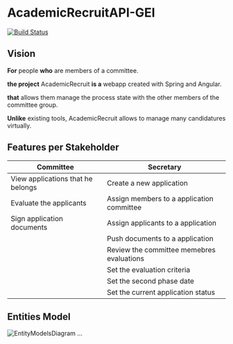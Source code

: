 # AcademicRecruitAPI-GEI

[![Build Status](https://github.com/UdL-EPS-SoftArch/AcademicRecruitAPI-GEI/workflows/CI%20with%20Maven%20and%20CD%20with%20Heroku%20and%20Docker/badge.svg)](https://github.com/UdL-EPS-SoftArch/AcademicRecruitAPI-GEI/actions?query=workflow%3A%22CI+with+Maven+and+CD+with+Heroku+and+Docker%22)

## Vision

**For** people **who** are members of a committee.

**the project** AcademicRecruit **is a** webapp created with Spring and Angular.

**that** allows them manage the process state with the other members of the committee group.

**Unlike** existing tools, AcademicRecruit allows to manage many candidatures virtually.


## Features per Stakeholder

|             Committee           |                 Secretary                 |
| --------------------------------| ------------------------------------------|
|View applications that he belongs|Create a new application                   | 
|Evaluate the applicants          |Assign members to a application committee  |
|Sign application documents       |Assign applicants to a application         |
|                                 |Push documents to a application            |
|                                 |Review the committee memebres evaluations  |
|                                 |Set the evaluation criteria                |
|                                 |Set the second phase date                  |
|                                 |Set the current application status         |



## Entities Model
![EntityModelsDiagram](http://www.plantuml.com/plantuml/png/3Smz3i8m343XlQU00oJUcPgXGfKOAYeE41n38kMdScouVhEyjtrp5y-Y9K_NL35h8ELyYI97lm6m_zjlagXlxSJOgb0LYwt0AppCikrcRnznZ14S-a0buPEGDOdRLdDVLWZqWw7ROsIQgORn4m00&v4)
...
